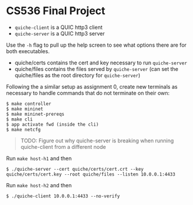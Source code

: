 # CS536 Final Project

- `quiche-client` is a QUIC http3 client
- `quiche-server` is a QUIC http3 server

Use the `-h` flag to pull up the help screen to see what options there are for both executables.

- quiche/certs contains the cert and key necessary to run `quiche-server`
- quiche/files contains the files served by `quiche-server` (can set the quiche/files as the root directory for `quiche-server`)

Following the a similar setup as assignment 0, create new terminals as necessary to handle commands that do not terminate on their own:

```
$ make controller
$ make mininet
$ make mininet-prereqs
$ make cli
$ app activate fwd (inside the cli)
$ make netcfg
```

> TODO: Figure out why quiche-server is breaking when running quiche-client from a different node

Run `make host-h1` and then
```
$ ./quiche-server --cert quiche/certs/cert.crt --key quiche/certs/cert.key --root quiche/files --listen 10.0.0.1:4433
```

Run `make host-h2` and then
```
$ ./quiche-client 10.0.0.1:4433 --no-verify
```
